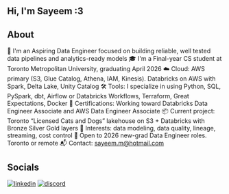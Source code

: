 ## Hi, I'm Sayeem :3

## About
🧱 I'm an Aspiring Data Engineer focused on building reliable, well tested data pipelines and analytics-ready models
🎓 I'm a Final-year CS student at Toronto Metropolitan University, graduating April 2026
☁️ Cloud: AWS primary (S3, Glue Catalog, Athena, IAM, Kinesis). Databricks on AWS with Spark, Delta Lake, Unity Catalog
🛠️ Tools: I specialize in using Python, SQL, PySpark, dbt, Airflow or Databricks Workflows, Terraform, Great Expectations, Docker
📜 Certifications: Working toward Databricks Data Engineer Associate and AWS Data Engineer Associate
📦 Current project: Toronto “Licensed Cats and Dogs” lakehouse on S3 + Databricks with Bronze Silver Gold layers
🔎 Interests: data modeling, data quality, lineage, streaming, cost control
🤝 Open to 2026 new-grad Data Engineer roles. Toronto or remote
📬 Contact: sayeem.m@hotmail.com

## Socials
[![linkedin](https://img.icons8.com/ios-filled/50/0077B5/linkedin.png)][1]
[![discord](https://img.icons8.com/ios-filled/50/5865F2/discord-logo.png)][2]

[1]: https://www.linkedin.com/in/sayeem-mahfuz/
[2]: https://discord.com/users/668252813163233280

